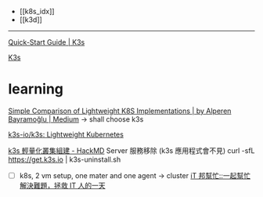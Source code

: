 - [[k8s_idx]]
- [[k3d]]

---

[Quick-Start Guide | K3s](https://docs.k3s.io/quick-start)


[K3s](https://k3s.io/)


# learning
[Simple Comparison of Lightweight K8S Implementations | by Alperen Bayramoğlu | Medium](https://alperenbayramoglu2.medium.com/simple-comparison-of-lightweight-k8s-implementations-7c07c4e6e95f)
-> shall choose k3s


[k3s-io/k3s: Lightweight Kubernetes](https://github.com/k3s-io/k3s)



[k3s 輕量化叢集組建 - HackMD](https://hackmd.io/@ZhengSheng/Hk6Lx3I5S)
Server 服務移除 (k3s 應用程式會不見)
curl -sfL https://get.k3s.io | k3s-uninstall.sh




- [ ] k8s, 2 vm setup, one mater and one agent -> cluster [iT 邦幫忙::一起幫忙解決難題，拯救 IT 人的一天](https://ithelp.ithome.com.tw/m/articles/10224304)